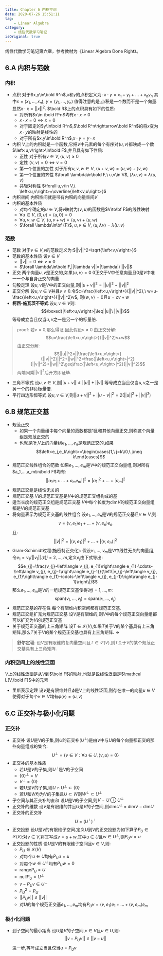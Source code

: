 ```yaml
---
title: Chapter 6 内积空间
date: 2020-07-26 15:51:11
tag:
	- Linear Algebra
category: 
	- 线性代数学习笔记
isOriginal: true
---
```

线性代数学习笔记第六章，参考教材为《Linear Algebra Done Right》。

<!-- more -->

## 6.A 内积与范数
### 内积
- 点积
对于$x,y\in\bold R^n$,$x$和$y$的点积定义为: $x\cdot y=x_1+y_1+...+x_ny_n$
其中$x=(x_1,...,x_n),\ y=(y_1,...,y_n)$
值得注意的是,点积是一个数而不是一个向量.显然$x\cdot x=||x||^2$.
$\bold R$上的点积具有如下的性质:
	- 对所有$x\in \bold R^n$均有$x\cdot x\geq0$
	- $x\cdot x=0 \iff x=0$
	- 对于固定的$y\in\bold R^n$,$\bold R^n\rightarrow\bold R^n$的将$x$变为$x\cdot y$的映射是线性的
	- 对于所有$x,y\in\bold R^n$,$x\cdot y=y\cdot x$
- 内积
$V$上的内积就是一个函数,它把$V$中元素的每个有序对$(u,v)$都映成一个数$\left<u,v\right>\in\bold F$,并且具有如下性质:
	- 正性
	对于所有$v\in V,\left<u,v\right>\geq0$
	- 定性
	$\left<v,v\right>=0\iff v=0$
	- 第一个位置的加性
	对于所有$u,v,w\in V$, $\left<u+v,w\right>=\left<u,w\right>+\left<v,w\right>$
	- 第一个位置的齐性
	$\forall \lambda\in\bold F,\ u,v\in V$, $\left< \lambda u,v\right>=\lambda\left<u,v\right>$
	- 共轭对称性
	$\forall u,v\in V,\ \left<u,v\right>=\overline{\left<v,u\right>}$
- 内积空间
内积空间就是带有内积的向量空间$V$
- 内积的基本性质
	- 对每个确定的$u\in V$,将$v$映射为$\left<v,u\right>$的函数是$V\to\bf F$的线性映射
	- $\forall u\in V,\ \left<0,u\right>=\left<u,0\right>=0$
	- $\forall u,v,w\in V,\ \left<u,v+w\right>=\left<u,v\right>+\left<u,w\right>$
	- $\forall \lambda\in\bf {F}$, $u,v\in V,\ \left<u,\lambda v\right>=\bar\lambda\left<u,v\right>$

### 范数
- 范数
对于$v\in V$,$v$的范数定义为:$||v||^2=\sqrt{\left<v,v\right>}$
- 范数的基本性质
设$v\in V$
	- $||v||=0\iff v=0$
	- $\forall \lambda\in\bold F,||\lambda v||=|\lambda|\ ||v||$
- 正交
两个向量$u,v$是正交的,如果$\left<u,v\right>=0$
$0$正交于$V$中任意向量且$0$是$V$中唯一一个与自身正交的向量
- 勾股定理
设$u,v$是$V$中的正交向量,则$||u+v||^2=||u||^2+||v||^2$
- 正交分解
设$u,v\in V$并且$v\neq 0$.令$c=\frac{\left<u,v\right>}{||v||^2},\ w=u-\frac{\left<u,v\right>}{||v||^2}v$, 则$\left<w,v\right>=0$且$u=cv+w$
- **柯西-施瓦茨不等式**
设$u,v\in V$则:
$$\boxed{|\left<u,v\right>|\leq||u||\ ||v||}$$
等号成立当且仅当$u,v$之一是另一个的标量倍.
> proof:
若$v=0$,那么得证.因此假设$v\neq0$.由正交分解:
>$$u=\frac{\left<u,v\right>}{||v||^2}v+w$$
>由正交分解:
>$$||u||^2=||\frac{\left<u,v\right>}{||v||^2}||^2+||w||^2=\frac{|\left<u,v\right>|^2}{||v||^2}+||w||^2\geq\frac{|\left<u,v\right>|^2}{||v||^2}$$
>两端同乘$||v||^2$后开方即证毕.

- 三角不等式
设$u,v\in V$,则$||u+v||\leq||u||+||v||$.等号成立当且仅当$u,v$之一是另一个的非负标量倍.
- 平行四边形恒等式
设$u,v\in V$,则$||u+v||^2+||u-v||^2=2(||u||^2+||v||^2)$

## 6.B 规范正交基
- 规范正交
	- 如果一个向量组中每个向量的范数都是$1$且和其他向量正交,则称这个向量组是规范正交的
	- 也就是所,$V$上的向量组$e_1,...,e_n$是规范正交的,如果
	$$\left<e_j,e_k\right>=\begin{cases}1,\ j=k\\0,\ j\neq k\end{cases}$$
- 规范正交线性组合的范数
如果$e_1,...,e_m$是$V$中的规范正交向量组,则对所有$a_1,...,a_m\in\bold F$均有:
$$||a_1e_1+...+a_me_m||^2=|a_1|^2+...+|a_m|^2$$
- 规范正交组是线性无关的
- 规范正交基
$V$的规范正交基是$V$中的规范正交组构成的基
- 适当长度的规范正交组是规范正交基
$V$中每个长度为$\text{dim}V$的规范正交向量组都是$V$的规范正交基
- 将向量表示为规范正交基的线性组合
设$e_1,...,e_n$是$V$的规范正交基且$v\in V$,则:
$$v=\left<v,e_1\right>e_1+...+\left<v,e_n\right>e_n$$
且:
$$||v||^2=|\left<v,e_1\right>|^2+...+|\left<v,e_n\right>|^2$$
- Gram-Schimidt过程(施密特正交化):
假设$v_1,...,v_m$是$V$中线性无关的向量组,令$e_1=v_1/||v_1||$.对$j=2,...,m$,定义$e_j$由下式导出:
$$e_{j}=\frac{v_{j}-\left\langle v_{j}, e_{1}\right\rangle e_{1}-\cdots-\left\langle v_{j}, e_{j}-1\right\rangle e_{j-1}}{\left\|v_{j}-\left\langle v_{j}, e_{1}\right\rangle e_{1}-\cdots-\left\langle v_{j}, e_{j-1}\right\rangle e_{j-1}\right\|}$$
那么$e_1,...,e_m$是$V$的一组规范正交基使得对$j=1,...,m$:
$$\text{span}(v_1,...,v_j)=\text{span}(e_1,...,e_j)$$
- 规范正交基的存在性
每个有限维内积空间都有规范正交基.
- 规范正交组扩充为规范正交基
设$V$是有限维的,则$V$中的每个规范正交向量组都可以扩充为$V$的规范正交基
- 关于规范正交基的上三角矩阵
设$T\in\mathcal L(V)$,如果$T$关于$V$的某个基具有上三角矩阵,那么$T$关于$V$的某个规范正交基也具有上三角矩阵.
$\Rightarrow$
> **舒尔定理**:
设$V$是有限维的复向量空间且$T\in\mathcal L(V)$,则$T$关于$V$的某个规范正交基具有上三角矩阵.

### 内积空间上的线性泛函
$V$上的线性泛函是从$V$到$\bold F$的映射,也就是说线性泛函是$\mathcal L(V,\bold F)$中的元素
- 里斯表示定理
设$V$是有限维并且$\phi$是$V$上的线性泛函,则存在唯一的向量$u\in V$使得对于每个$v\in V$均有$\phi(v)=\left<u,v\right>$

## 6.C 正交补与极小化问题
### 正交补
- 正交补
设$U$是$V$的子集,则$U$的正交补($U^\perp$)是由$V$中与$U$的每个向量都正交的那些向量组成的集合:
$$U^\perp=\{v\in V:\forall u\in U,\left<v,u\right>=0\}$$
- 正交补的基本性质
	- 若$U$是$V$的子集,则$U^\perp$是$V$的子空间
	- $\{0\}^\perp=V$
	- $V^\perp=\{0\}$
	- 若$U$是$V$的子集,则$U\cap U^\perp\subset\{0\}$
	- 若$U$和$W$均为$V$的子集且$U\subset W$则$W^\perp\subset U^\perp$
- 子空间与其正交补的直和
设$U$是$V$的子空间,则$V=U\oplus U^\perp$
- 正交补的维数
设$V$是有限维的并且$U$是$V$的子空间,则$\text{dim}U^\perp\ =\ \text{dim}V-\text{dim}U$
- 正交补的正交补
$$U\ =\ (U^\perp)^\perp$$
- 正交投影
设$U$是$V$的有限维子空间.定义$U$到$V$的正交投影为如下算子$P_U\in\mathcal L(V)$:对$v\in V$,将其写成$v=u+w$,其中$u\in U$且$w\in U^\perp$,则$P_Uv=u$
- 正交投影的性质
设$U$是$V$的有限维子空间且$v\in V$,则:
	- $P_U\in\mathcal L(V)$
	- 对每个$u\in U$均有$P_Uu=u$
	- 对每个$w\in U^\perp$均有$P_Uw=0$
	- $\text{range}P_U=U$
	- $\text{null}P_U=U^\perp$
	- $v-P_Uv\in U^\perp$
	- $P_U^2=P_U$
	- $||P_Uv||\leq||v||$
	- 对$U$的每个规范正交基$e_1,...,e_m$均有$P_U v=\left<v,e_1\right>e_1+...+\left<v,e_m\right>e_m$

### 极小化问题
- 到子空间的最小距离
设$U$是$V$的子空间,$v\in V$且$u\in U$,则:
$$||v-P_Uv||\leq||v-u||$$
进一步,等号成立当且仅当$u=P_Uv$